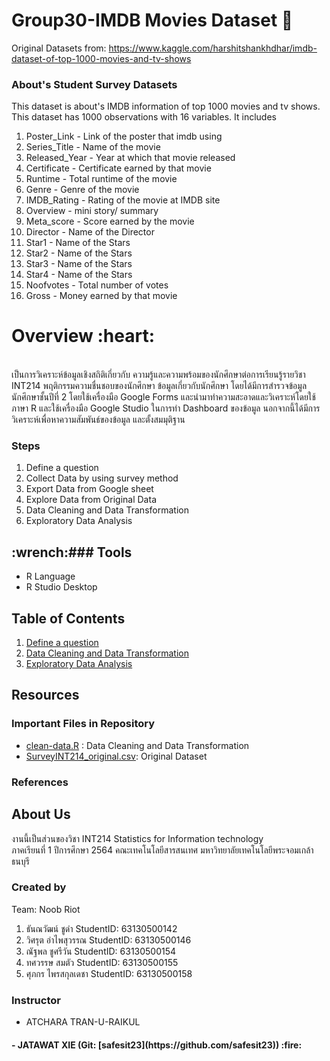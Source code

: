 # Group30-IMDB Movies Dataset   :movie_camera:

Original Datasets from: https://www.kaggle.com/harshitshankhdhar/imdb-dataset-of-top-1000-movies-and-tv-shows

### About's Student Survey Datasets

This dataset is about's IMDB information of top 1000 movies and tv shows. This dataset has 1000 observations with 16 variables. It includes
1. Poster_Link - Link of the poster that imdb using
2. Series_Title - Name of the movie
3. Released_Year - Year at which that movie released
4. Certificate - Certificate earned by that movie
5. Runtime - Total runtime of the movie
6. Genre - Genre of the movie
7. IMDB_Rating - Rating of the movie at IMDB site
8. Overview - mini story/ summary
9. Meta_score - Score earned by the movie
10. Director - Name of the Director
11. Star1 - Name of the Stars
12. Star2 - Name of the Stars
13. Star3 - Name of the Stars
14. Star4 - Name of the Stars
15. Noofvotes - Total number of votes
16. Gross - Money earned by that movie

</h1> <h1> Overview :heart: </h1> </br>
เป็นการวิเคราะห์ข้อมูลเชิงสถิติเกี่ยวกับ ความรู้และความพร้อมของนักศึกษาต่อการเรียนรู้รายวิชา INT214 พฤติกรรมความชื่นชอบของนักศึกษา ข้อมูลเกี่ยวกับนักศึกษา โดยได้มีการสำรวจข้อมูลนักศึกษาชั้นปีที่ 2 โดยใช้เครื่องมือ Google Forms และนำมาทำความสะอาดและวิเคราะห์โดยใช้ภาษา R และใช้เครื่องมือ Google Studio ในการทำ Dashboard ของข้อมูล นอกจากนี้ได้มีการวิเคราะห์เพื่อหาความสัมพันธ์ของข้อมูล และตั้งสมมุติฐาน

### Steps

1. Define a question
2. Collect Data by using survey method
3. Export Data from Google sheet
4. Explore Data from Original Data
5. Data Cleaning and Data Transformation
6. Exploratory Data Analysis

<h2>:wrench:### Tools</h2>

- R Language
- R Studio Desktop

## Table of Contents

1. [Define a question]()
2. [Data Cleaning and Data Transformation]()
3. [Exploratory Data Analysis]()

## Resources

### Important Files in Repository

- [clean-data.R](./clean-data.R) : Data Cleaning and Data Transformation
- [SurveyINT214_original.csv](./SurveyINT214_original.csv): Original Dataset

### References



## About Us

งานนี้เป็นส่วนของวิชา INT214 Statistics for Information technology <br/> ภาคเรียนที่ 1 ปีการศึกษา 2564 คณะเทคโนโลยีสารสนเทศ มหาวิทยาลัยเทคโนโลยีพระจอมเกล้าธนบุรี

### Created by

Team: Noob Riot

1. ธันณวัฒน์ ชูดำ     StudentID: 63130500142
2. วิศรุต อำไพสุวรรณ     StudentID: 63130500146
3. ณัฐพล ชูศรีวัน     StudentID: 63130500154
4. ทศวรรษ สมตัว     StudentID: 63130500155
5. ศุภกร ไพรสกุลเดชา     StudentID: 63130500158

### Instructor

- ATCHARA TRAN-U-RAIKUL
<h4>- JATAWAT XIE (Git: [safesit23](https://github.com/safesit23)) :fire:</h4>
